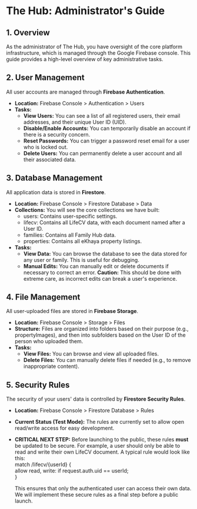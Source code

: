 # **The Hub: Administrator's Guide**

## **1\. Overview**

As the administrator of The Hub, you have oversight of the core platform infrastructure, which is managed through the Google Firebase console. This guide provides a high-level overview of key administrative tasks.

## **2\. User Management**

All user accounts are managed through **Firebase Authentication**.

* **Location:** Firebase Console \> Authentication \> Users  
* **Tasks:**  
  * **View Users:** You can see a list of all registered users, their email addresses, and their unique User ID (UID).  
  * **Disable/Enable Accounts:** You can temporarily disable an account if there is a security concern.  
  * **Reset Passwords:** You can trigger a password reset email for a user who is locked out.  
  * **Delete Users:** You can permanently delete a user account and all their associated data.

## **3\. Database Management**

All application data is stored in **Firestore**.

* **Location:** Firebase Console \> Firestore Database \> Data  
* **Collections:** You will see the core collections we have built:  
  * users: Contains user-specific settings.  
  * lifecv: Contains all LifeCV data, with each document named after a User ID.  
  * families: Contains all Family Hub data.  
  * properties: Contains all eKhaya property listings.  
* **Tasks:**  
  * **View Data:** You can browse the database to see the data stored for any user or family. This is useful for debugging.  
  * **Manual Edits:** You can manually edit or delete documents if necessary to correct an error. **Caution:** This should be done with extreme care, as incorrect edits can break a user's experience.

## **4\. File Management**

All user-uploaded files are stored in **Firebase Storage**.

* **Location:** Firebase Console \> Storage \> Files  
* **Structure:** Files are organized into folders based on their purpose (e.g., propertyImages), and then into subfolders based on the User ID of the person who uploaded them.  
* **Tasks:**  
  * **View Files:** You can browse and view all uploaded files.  
  * **Delete Files:** You can manually delete files if needed (e.g., to remove inappropriate content).

## **5\. Security Rules**

The security of your users' data is controlled by **Firestore Security Rules**.

* **Location:** Firebase Console \> Firestore Database \> Rules  
* **Current Status (Test Mode):** The rules are currently set to allow open read/write access for easy development.  
* **CRITICAL NEXT STEP:** Before launching to the public, these rules **must** be updated to be secure. For example, a user should only be able to read and write their own LifeCV document. A typical rule would look like this:  
  match /lifecv/{userId} {  
    allow read, write: if request.auth.uid \== userId;  
  }

  This ensures that only the authenticated user can access their own data. We will implement these secure rules as a final step before a public launch.